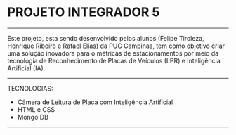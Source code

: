 # PROJETO INTEGRADOR 5

----------------------

Este projeto, esta sendo desenvolvido pelos alunos (Felipe Tiroleza, Henrique Ribeiro e Rafael Elias) da PUC Campinas, tem como objetivo criar uma solução inovadora para o métricas de estacionamentos por meio da tecnologia de Reconhecimento de Placas de Veículos (LPR) e Inteligência Artificial (IA).

----------------------

TECNOLOGIAS:
- Câmera de Leitura de Placa com Inteligência Artificial
- HTML e CSS
- Mongo DB

----------------------